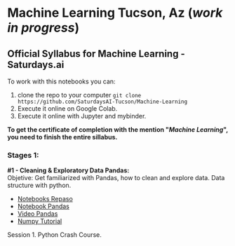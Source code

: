 
# Machine Learning Tucson, Az (_work in progress_)
## Official Syllabus for Machine Learning - Saturdays.ai

To work with this notebooks you can:
1) clone the repo to your computer `git clone https://github.com/SaturdaysAI-Tucson/Machine-Learning`
2) Execute it online on Google Colab.
3) Execute it online with Jupyter and mybinder.

__To get the certificate of completion with the mention "_Machine Learning_", you need to finish the entire sillabus.__


### Stages 1:


**#1 - Cleaning & Exploratory Data Pandas:**    
Objetive: Get familiarized with Pandas, how to clean and explore data. Data structure with python.  

- [Notebooks Repaso](https://github.com/SaturdaysAI-Tucson/Itinerario_MachineLearning/tree/master/module_1_introduction) 
- [Notebook Pandas](https://drive.google.com/open?id=1RbQNx_rIuxjDU3AYWWwB0w7iLmfv-34A)
- [Video Pandas](https://www.youtube.com/watch?v=fwWCw_cE5aI&feature=youtu.be)  
- [Numpy Tutorial](http://cs231n.github.io/python-numpy-tutorial/#numpy)

Session 1. Python Crash Course.



